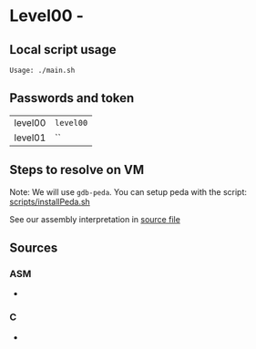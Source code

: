 # Level00 -

## Local script usage

```shell
Usage: ./main.sh
```

## Passwords and token

|         |           |
| ------- | --------- |
| level00 | `level00` |
| level01 | ``        |

## Steps to resolve on VM

Note: We will use `gdb-peda`. You can setup peda with the script: [scripts/installPeda.sh](../../scripts/installPeda.sh)

See our assembly interpretation in [source file](../source.c)

## Sources

### ASM

- []()

### C

- []()

